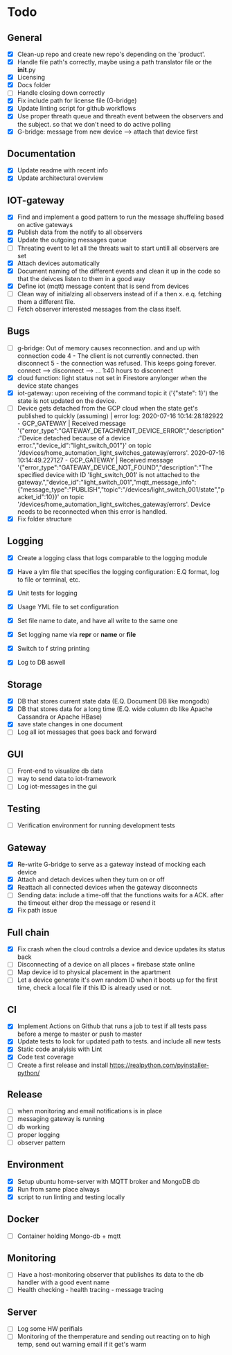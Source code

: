 # Todo

## General
-  [x] Clean-up repo and create new repo's depending on the 'product'.
-  [x] Handle file path's correctly, maybe using a path translator file or the __init__.py
-  [x] Licensing
-  [x] Docs folder
-  [ ] Handle closing down correctly
-  [x] Fix include path for license file (G-bridge)
-  [x] Update linting script for github workflows
-  [x] Use proper threath queue and threath event between the observers and the subject. so that we don't need to do active polling
-  [x] G-bridge: message from new device --> attach that device first

## Documentation
-  [x] Update readme with recent info
-  [x] Update architectural overview

## IOT-gateway
-  [x] Find and implement a good pattern to run the message shuffeling based on active gateways
-  [x] Publish data from the notify to all observers
-  [x] Update the outgoing messages queue
-  [ ] Threating event to let all the threats wait to start untill all observers are set
-  [x] Attach devices automatically
-  [x] Document naming of the different events and clean it up in the code so that the deivces listen to them in a good way
-  [x] Define iot (mqtt) message content that is send from devices
-  [ ] Clean way of initialzing all observers instead of if a then x. e.q. fetching them a different file. 
-  [ ] Fetch observer interested messages from the class itself.

## Bugs
-  [ ] g-bridge: Out of memory causes reconnection. and and up with connection code 4 - The client is not currently 
connected. then disconnect 5 - the connection was refused. This keeps going forever. connect --> disconnect --> ... 1:40 hours to disconnect
-  [x] cloud function: light status not set in Firestore anylonger when the device state changes
-  [x] iot-gateway: upon receiving of the command topic it ('{"state": 1}') the state is not updated on the device.
-  [ ] Device gets detached from the GCP cloud when the state get's published to quickly (assuming) | error log: 
2020-07-16 10:14:28.182922 - GCP_GATEWAY | Received message '{"error_type":"GATEWAY_DETACHMENT_DEVICE_ERROR","description":"Device detached because of a device error.","device_id":"light_switch_001"}' on topic '/devices/home_automation_light_switches_gateway/errors'.
2020-07-16 10:14:49.227127 - GCP_GATEWAY | Received message '{"error_type":"GATEWAY_DEVICE_NOT_FOUND","description":"The specified device with ID 'light_switch_001' is not attached to the gateway.","device_id":"light_switch_001","mqtt_message_info":{"message_type":"PUBLISH","topic":"/devices/light_switch_001/state","packet_id":10}}' on topic '/devices/home_automation_light_switches_gateway/errors'.
Device needs to be reconnected when this error is handled. 
-  [x] Fix folder structure

## Logging
-  [x] Create a logging class that logs comparable to the logging module
-  [x] Have a ylm file that specifies the logging configuration: E.Q format, log to file or terminal, etc. 
-  [x] Unit tests for logging
-  [x] Usage YML file to set configuration
-  [x] Set file name to date, and have all write to the same one
-  [x] Set logging name via __repr__ or __name__ or __file__
-  [x] Switch to f string printing
-  [x] Log to DB aswell


## Storage
-  [x] DB that stores current state data (E.Q. Document DB like mongodb)
-  [x] DB that stores data for a long time (E.Q. wide column db like Apache Cassandra or Apache HBase)
-  [x] save state changes in one document
-  [ ] Log all iot messages that goes back and forward

## GUI
-  [ ] Front-end to visualize db data
-  [ ] way to send data to iot-framework
-  [ ] Log iot-messages in the gui

## Testing
-  [ ] Verification environment for running development tests

## Gateway
-  [x] Re-write G-bridge to serve as a gateway instead of mocking each device
-  [x] Attach and detach devices when they turn on or off
-  [x] Reattach all connected devices when the gateway disconnects
-  [ ] Sending data: include a time-off that the functions waits for a ACK. after the timeout either drop the message or resend it  
-  [x] Fix path issue

## Full chain
-  [x] Fix crash when the cloud controls a device and device updates its status back
-  [ ] Disconnecting of a device on all places + firebase state online
-  [ ] Map device id to physical placement in the apartment 
-  [ ] Let a device generate it's own random ID when it boots up for the first time, check a local file if this ID is already used or not.

## CI
-  [x] Implement Actions on Github that runs a job to test if all tests pass before a merge to master or push to master
-  [x] Update tests to look for updated path to tests. and include all new tests
-  [x] Static code analyisis with Lint
-  [x] Code test coverage
-  [ ] Create a first release and install https://realpython.com/pyinstaller-python/

## Release
-  [ ] when monitoring and email notifications is in place
-  [ ] messaging gateway is running
-  [ ] db working 
-  [ ] proper logging
-  [ ] observer pattern

## Environment
-  [x] Setup ubuntu home-server with  MQTT broker and MongoDB db
-  [x] Run from same place always
-  [x] script to run linting and testing locally

## Docker
-  [ ] Container holding Mongo-db + mqtt

## Monitoring
-  [ ] Have a host-monitoring observer that publishes its data to the db handler with a good event name
-  [ ] Health checking - health tracing - message tracing

## Server
-  [ ] Log some HW perifials
-  [ ] Monitoring of the themperature and sending out reacting on to high temp, send out warning email if it get's warm
